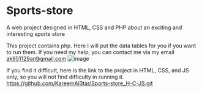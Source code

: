 # Sports-store
A web project designed in HTML, CSS and PHP about an exciting and interesting sports store

This project contains php. Here I will put the data tables for you if you want to run them. If you need my help, you can contact me via my email ak951129ar@gmail.com
![image](https://github.com/KareemAl3tar/Sports-store/assets/163475444/537f2c83-ed37-46b0-ab84-fa00b1d3c018)

If you find it difficult, here is the link to the project in HTML, CSS, and JS only, so you will not find difficulty in running it.
https://github.com/KareemAl3tar/Sports-store_H-C-JS.git
